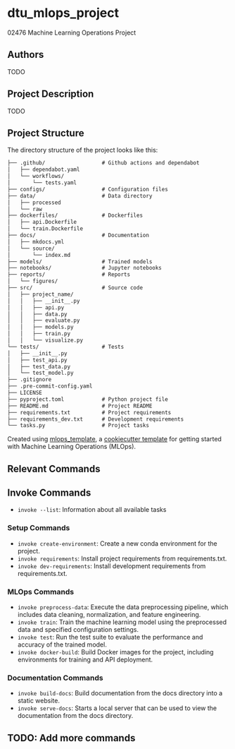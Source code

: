 # dtu_mlops_project

02476 Machine Learning Operations Project

## Authors
TODO

## Project Description
TODO 

## Project Structure

The directory structure of the project looks like this:
```txt
├── .github/                  # Github actions and dependabot
│   ├── dependabot.yaml
│   └── workflows/
│       └── tests.yaml
├── configs/                  # Configuration files
├── data/                     # Data directory
│   ├── processed
│   └── raw
├── dockerfiles/              # Dockerfiles
│   ├── api.Dockerfile
│   └── train.Dockerfile
├── docs/                     # Documentation
│   ├── mkdocs.yml
│   └── source/
│       └── index.md
├── models/                   # Trained models
├── notebooks/                # Jupyter notebooks
├── reports/                  # Reports
│   └── figures/
├── src/                      # Source code
│   ├── project_name/
│   │   ├── __init__.py
│   │   ├── api.py
│   │   ├── data.py
│   │   ├── evaluate.py
│   │   ├── models.py
│   │   ├── train.py
│   │   └── visualize.py
└── tests/                    # Tests
│   ├── __init__.py
│   ├── test_api.py
│   ├── test_data.py
│   └── test_model.py
├── .gitignore
├── .pre-commit-config.yaml
├── LICENSE
├── pyproject.toml            # Python project file
├── README.md                 # Project README
├── requirements.txt          # Project requirements
├── requirements_dev.txt      # Development requirements
└── tasks.py                  # Project tasks
```

Created using [mlops_template](https://github.com/SkafteNicki/mlops_template),
a [cookiecutter template](https://github.com/cookiecutter/cookiecutter) for getting
started with Machine Learning Operations (MLOps).

## Relevant Commands

## Invoke Commands
- `invoke --list`: Information about all available tasks

### Setup Commands
- `invoke create-environment`: Create a new conda environment for the project.
- `invoke requirements`: Install project requirements from requirements.txt.
- `invoke dev-requirements`: Install development requirements from requirements.txt.

### MLOps Commands
- `invoke preprocess-data`: Execute the data preprocessing pipeline, which includes data cleaning, normalization, and feature engineering.
- `invoke train`: Train the machine learning model using the preprocessed data and specified configuration settings.
- `invoke test`: Run the test suite to evaluate the performance and accuracy of the trained model.
- `invoke docker-build`: Build Docker images for the project, including environments for training and API deployment.

### Documentation Commands
- `invoke build-docs`: Build documentation from the docs directory into a static website.
- `invoke serve-docs`: Starts a local server that can be used to view the documentation from the docs directory.

## TODO: Add more commands